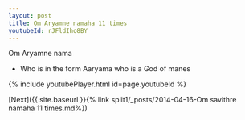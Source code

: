 ```yaml
---
layout: post
title: Om Aryamne namaha 11 times
youtubeId: rJFldIho8BY
---
```

 
 
Om Aryamne nama 
 
 -  Who is in the form Aaryama who is a God of manes 
 
  
 
  
 
 
 
 
 
 


{% include youtubePlayer.html id=page.youtubeId %}
 
[Next]({{ site.baseurl }}{% link  split1/_posts/2014-04-16-Om savithre namaha 11 times.md%})
 
